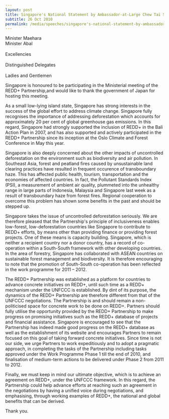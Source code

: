 ```yaml
---
layout: post
title: Singapore's National Statement by Ambassador-at-Large Chew Tai Soo at the Aichi-Nagoya Ministerial Meeting on REDD+ Partnership in Nagoya, Japan
subtitle: 26 Oct 2010
permalink: /media/speeches/singapore's-national-statement-by-ambassador-at-large-chew-tai-soo-at-the-aichi-nagoya-ministerial-meeting-on-redd-partnership-in-nagoya-japan-26-october-2010
---
```


Minister Maehara 
<br>
Minister Abal  
<br>
Excellencies  
<br>
Distinguished Delegates  
<br>
Ladies and Gentlemen

Singapore is honoured to be participating in the Ministerial meeting of the REDD+ Partnership,and would like to thank the government of Japan for hosting this meeting.

As a small low-lying island state, Singapore has strong interests in the success of the global effort to address climate change. Singapore fully recognises the importance of addressing deforestation which accounts for approximately 20 per cent of global greenhouse gas emissions. In this regard, Singapore had strongly supported the inclusion of REDD+ in the Bali Action Plan in 2007, and has also supported and actively participated in the REDD+ Partnership since its inception at the Oslo Climate and Forest Conference in May this year.

Singapore is also deeply concerned about the other impacts of uncontrolled deforestation on the environment such as biodiversity and air pollution. In Southeast Asia, forest and peatland fires caused by unsustainable land clearing practices have resulted in frequent occurence of transboundary haze. This has affected public health, tourism, transportation and the economies of affected countries. In fact, the Pollutant Standards Index (PSI), a measurement of ambient air quality, plummeted into the unhealthy range in large parts of Indonesia, Malaysia and Singapore last week as a result of transboundary haze from forest fires. Regional cooperation to overcome this problem has shown some benefits in the past and should be stepped up.

Singapore takes the issue of uncontrolled deforestation seriously. We are therefore pleased that the Partnership's principle of inclusiveness enables low-forest, low-deforestation countries like Singapore to contribute to REDD+ efforts, by means other than providing finance or providing forest projects. One of these means is capacity building. Singapore, which is neither a recipient country nor a donor country, has a record of co-operation within a South-South framework with other developing countries. In the area of forestry, Singapore has collaborated with ASEAN countries on sustainable forest management and biodiversity. It is therefore encouraging to note that the promotion of South-South co-operation has been reflected in the work programme for 2011 – 2012.

The REDD+ Partnership was established as a platform for countries to advance concrete initiatives on REDD+, until such time as a REDD+ mechanism under the UNFCCC is established. By dint of its purpose, the dynamics of the REDD+ Partnership are therefore different from that of the UNFCCC negotiations. The Partnership is and should remain a non-politicised space for concrete work to be done on REDD+. Partners should fully utilise the opportunity provided by the REDD+ Partnership to make progress on promising initiatives such as the REDD+ database of projects and financial assistance. Singapore is encouraged to see that the Partnership has indeed made good progress on the REDD+ database as well as the establishment of its website and encourages Partners to remain focused on this goal of taking forward concrete initiatives. Since time is not our side, we urge Partners to work expeditiously and to adopt a pragmatic approach, in completing the tasks of the Partnership including tasks approved under the Work Programme Phase 1 till the end of 2010, and finalisation of medium-term actions to be delivered under Phase 2 from 2011 to 2012.

Finally, we must keep in mind our ultimate objective, which is to achieve an agreement on REDD+, under the UNFCCC framework. In this regard, the Partnership could help advance efforts at reaching such an agreement in the negotiations by having a unified voice during negotiations, and emphasising, through working examples of REDD+, the national and global benefits that can be derived.

Thank you.


